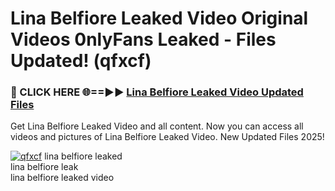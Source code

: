# Lina Belfiore Leaked Video Original Videos 0nlyFans Leaked - Files Updated! (qfxcf)

<h3>🔴 CLICK HERE 🌐==►► <a href="https://tinyurl.com/3hn5wdd3" rel="nofollow">Lina Belfiore Leaked Video Updated Files</a></h3>

Get Lina Belfiore Leaked Video and all content. Now you can access all videos and pictures of Lina Belfiore Leaked Video. New Updated Files 2025!

[![qfxcf](https://i.imgur.com/4HnBqBT.gif)](https://tinyurl.com/3hn5wdd3)
lina belfiore leaked<br>
lina belfiore leak<br>
lina belfiore leaked video